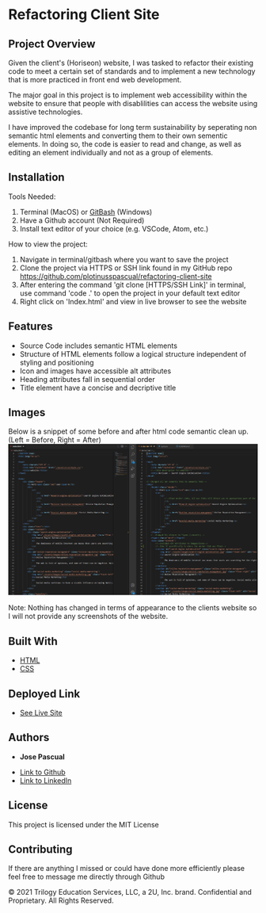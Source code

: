 # Refactoring Client Site

## Project Overview

Given the client's (Horiseon) website, I was tasked to refactor their existing code to meet a certain set of standards and to implement a new technology that is more practiced in front end web development. 

The major goal in this project is to implement web accessibility within the website to ensure that people with disablilities can access the website using assistive technologies. 

I have improved the codebase for long term sustainability by seperating non semantic html elements and converting them to their own sementic elements. In doing so, the code is easier to read and change, as well as editing an element individually and not as a group of elements. 



## Installation

Tools Needed:

1. Terminal (MacOS) or
   [GitBash](https://gitforwindows.org/) (Windows)
2. Have a Github account (Not Required)
3. Install text editor of your choice (e.g. VSCode, Atom, etc.)

How to view the project:

1. Navigate in terminal/gitbash where you want to save the project
2. Clone the project via HTTPS or SSH link found in my GitHub repo 
    https://github.com/plotinusspascual/refactoring-client-site
3. After entering the command 'git clone [HTTPS/SSH Link]' in terminal, use command 'code .' to open the project in your default text editor
4. Right click on 'Index.html' and view in live browser to see the website 


## Features

- Source Code includes semantic HTML elements
- Structure of HTML elements follow a logical structure independent of styling and positioning
- Icon and images have accessible alt attributes
- Heading attributes fall in sequential order
- Title element have a concise and decriptive title 


## Images 

Below is a snippet of some before and after html code semantic clean up. 
(Left = Before, Right = After)
![alt text](assets/images/Capture.PNG)

Note: Nothing has changed in terms of appearance to the clients website so I will not provide any screenshots of the website.

## Built With

* [HTML](https://developer.mozilla.org/en-US/docs/Web/HTML)
* [CSS](https://developer.mozilla.org/en-US/docs/Web/CSS)


## Deployed Link

* [See Live Site](https://plotinusspascual.github.io/refactoring-client-site/)


## Authors

* **Jose Pascual** 

- [Link to Github](https://github.com/plotinusspascual)
- [Link to LinkedIn](https://www.linkedin.com/in/jose-plotinuss-pascual/)



## License

This project is licensed under the MIT License 


## Contributing

If there are anything I missed or could have done more efficiently please feel free to message me directly through Github

© 2021 Trilogy Education Services, LLC, a 2U, Inc. brand. Confidential and Proprietary. All Rights Reserved.